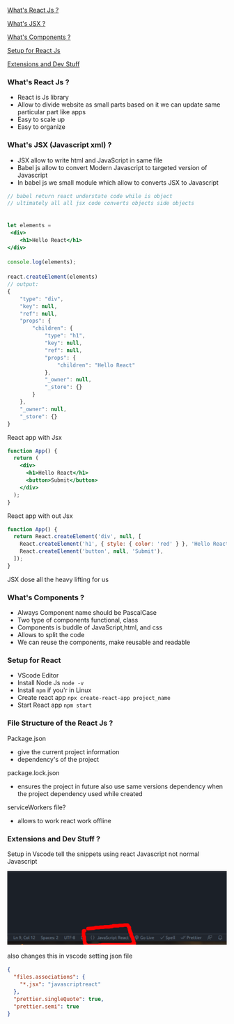 [What's React Js ?](#whats-react-js)

[What's JSX ?](#whats-jsx-javascript-xml)

[What's Components ?](#whats-components)

[Setup for React Js](#setup-for-react)

[Extensions and Dev Stuff](#extensions-and-dev-stuff)

### What's React Js ?

- React is Js library
- Allow to divide website as small parts based on it we can update same particular part like apps
- Easy to scale up
- Easy to organize

### What's JSX (Javascript xml) ?

- JSX allow to write html and JavaScript in same file
- Babel js allow to convert Modern Javascript to targeted version of Javascript
- In babel js we small module which allow to converts JSX to Javascript

```jsx
// babel return react understate code while is object
// ultimately all all jsx code converts objects side objects


let elements =
 <div>
    <h1>Hello React</h1>
</div>

console.log(elements);

react.createElement(elements)
// output:
{
    "type": "div",
    "key": null,
    "ref": null,
    "props": {
        "children": {
            "type": "h1",
            "key": null,
            "ref": null,
            "props": {
                "children": "Hello React"
            },
            "_owner": null,
            "_store": {}
        }
    },
    "_owner": null,
    "_store": {}
}
```

React app with Jsx

```jsx
function App() {
  return (
    <div>
      <h1>Hello React</h1>
      <button>Submit</button>
    </div>
  );
}
```

React app with out Jsx

```jsx
function App() {
  return React.createElement('div', null, [
    React.createElement('h1', { style: { color: 'red' } }, 'Hello React'),
    React.createElement('button', null, 'Submit'),
  ]);
}
```

JSX dose all the heavy lifting for us

### What's Components ?

- Always Component name should be PascalCase
- Two type of components functional, class
- Components is buddle of JavaScript,html, and css
- Allows to split the code
- We can reuse the components, make reusable and readable

### Setup for React

- VScode Editor
- Install Node Js `node -v`
- Install `npm` if you'r in Linux
- Create react app `npx create-react-app project_name`
- Start React app `npm start`

### File Structure of the React Js ?

Package.json

- give the current project information
- dependency's of the project

package.lock.json

- ensures the project in future also use same versions dependency when the project dependency used while created

serviceWorkers file?

- allows to work react work offline

### Extensions and Dev Stuff ?

Setup in Vscode tell the snippets using react Javascript not normal Javascript

<img src="1.png"/>

also changes this in vscode setting json file

```json
{
  "files.associations": {
    "*.jsx": "javascriptreact"
  },
  "prettier.singleQuote": true,
  "prettier.semi": true
}
```
